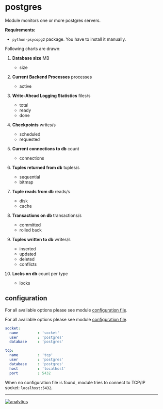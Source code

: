# postgres

Module monitors one or more postgres servers.

**Requirements:**

-   `python-psycopg2` package. You have to install it manually.

Following charts are drawn:

1.  **Database size** MB

    -   size

2.  **Current Backend Processes** processes

    -   active

3.  **Write-Ahead Logging Statistics** files/s

    -   total
    -   ready
    -   done

4.  **Checkpoints** writes/s

    -   scheduled
    -   requested

5.  **Current connections to db** count

    -   connections

6.  **Tuples returned from db** tuples/s

    -   sequential
    -   bitmap

7.  **Tuple reads from db** reads/s

    -   disk
    -   cache

8.  **Transactions on db** transactions/s

    -   committed
    -   rolled back

9.  **Tuples written to db** writes/s

    -   inserted
    -   updated
    -   deleted
    -   conflicts

10. **Locks on db** count per type

    -   locks

## configuration

For all available options please see module [configuration file](postgres.conf).

For all available options please see module [configuration file](postgres.conf).

```yaml
socket:
  name         : 'socket'
  user         : 'postgres'
  database     : 'postgres'

tcp:
  name         : 'tcp'
  user         : 'postgres'
  database     : 'postgres'
  host         : 'localhost'
  port         : 5432
```

When no configuration file is found, module tries to connect to TCP/IP socket: `localhost:5432`.

---

[![analytics](https://www.google-analytics.com/collect?v=1&aip=1&t=pageview&_s=1&ds=github&dr=https%3A%2F%2Fgithub.com%2Fnetdata%2Fnetdata&dl=https%3A%2F%2Fmy-netdata.io%2Fgithub%2Fcollectors%2Fpython.d.plugin%2Fpostgres%2FREADME&_u=MAC~&cid=5792dfd7-8dc4-476b-af31-da2fdb9f93d2&tid=UA-64295674-3)](<>)
